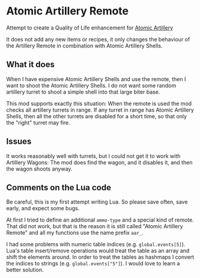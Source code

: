 # Atomic Artillery Remote

Attempt to create a Quality of Life enhancement for 
[Atomic Artillery](https://github.com/sirdoombox/AtomicArtillery)

It does not add any new items or recipes, it only changes the
behaviour of the Artillery Remote in combination with Atomic Artillery Shells.

## What it does

When I have expensive Atomic Artillery Shells and use the remote, then I want to shoot the Atomic Artillery Shells.
I do not want some random artillery turret to shoot a simple shell into that large biter base.

This mod supports exactly this situation:
When the remote is used the mod checks all artillery turrets in range.
If any turret in range has Atomic Artillery Shells, then all the other turrets are disabled for a short time, so that only the "right" turret may fire.

## Issues

It works reasonably well with turrets, but I could not get it to work with Artillery Wagons:
The mod does find the wagon, and it disables it, and then the wagon shoots anyway.

## Comments on the Lua code

Be careful, this is my first attempt writing Lua.
So please save often, save early, and expect some bugs.

At first I tried to define an additional `ammo-type` and a special kind of remote.
That did not work, but that is the reason it is still called "Atomic Artillery Remote" and all my functions use the name prefix `aar_`.

I had some problems with numeric table indices (e.g. `global.events[5]`).
Lua's table insert/remove operations would treat the table as an array and shift the elements around.
In order to treat the tables as hashmaps I convert the indices to strings (e.g. `global.events["5"]`).
I would love to learn a better solution.
